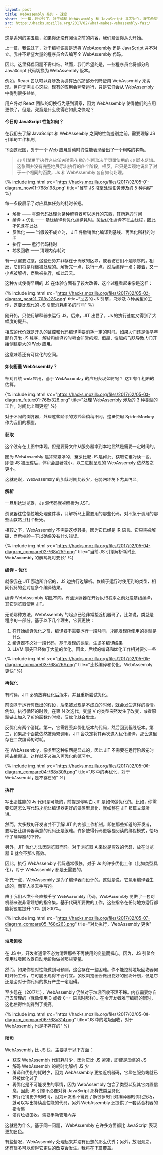 ```yaml
---
layout: post
title: WebAssembly 系列 - 速度
short: 上一篇，我说过了，对于编程 WebAssembly 和 JavaScript 并不对立。我不希望大量的程序员会去编写全 WebAssembly 代码
src: https://hacks.mozilla.org/2017/02/what-makes-webassembly-fast/
---
```


这是系列的第五篇，如果你还没有阅读之前的内容，我们建议你从头开始。

上一篇，我说过了，对于编程语言是选择 WebAssembly 还是 JavaScript 并不对立。我并不希望大量的程序员会去编写全 WebAssembly 代码。

因此，这里择偶问题不需纠结。然而，我们希望的是，一些程序员会将部分的 JavaScript 代码切换为 WebAssembly 版本。

例如，React 团队可以将涉及协调算法的那部分代码使用 WebAssembly 来实现。用户无需关心这些，现有的应用会照常运行，只是它们会从 WebAssembly 中得到很多益处。

用户将对 React 团队的切换行为感到满意，因为 WebAssembly 使得他们的应用更快了。但是，究竟是什么使得它如此之快呢？

#### 今日的 JavaScript 性能如何？

在我们去了解 JavaScript 和 WebAssembly 之间的性能差别之前，需要理解 JS 引擎的工作机制。

下面这张图，对于一个 Web 应用启动时的性能表现给出了一个粗略的钩勒。

<blockquote>
Js 引擎用于执行这些任务所需花费的时间取决于页面使用的 Js 脚本逻辑。这张图并没有完整地展示出执行的各个阶段。相反，它只是宏观地说出了对于一个相同的函数，Js 和 WebAssembly 各自如何处理。
</blockquote>

{% include img.html src="https://hacks.mozilla.org/files/2017/02/05-01-diagram_now01-768x198.png" title="当前 JS 引擎处理任务涉及的 5 种内容" %}

每一条段展示了对应具体任务的耗时长短。

- 解析 —— 将源代码处理为某种解释器可以运行的东西，其所耗的时间
- 编译 + 优化 —— 基线编译和优化编译耗时。某些优化编译不在主线程，因此不包含在此处
- 反优化 —— 当假设不成立时， JIT 将撤销优化编译到基线、再优化所耗的时间
- 执行 —— 运行代码耗时
- 垃圾回收 —— 清理内存耗时

有一点需要注意，这些任务并非存在于离散的区块，或者说它们不是顺序的。相反，它们将是相继被处理的。解析完一点，执行一点，然后编译一点；接着，又一小点被解析，然后被执行，如此云云。

这种方式使得早期的 JS 在体验方面有了较大改善，这个过程看起来像是这样：

{% include img.html src="https://hacks.mozilla.org/files/2017/02/05-02-diagram_past01-768x225.png" title="过去的 JS 引擎，只涉及 3 种类型的工作，这要比现代的 JS 引擎消耗更多的时间" %}

刚开始，只使用解释器来运行 JS。后来，JIT 出世了，Js 的执行速度又得到了大幅度的提升。

相应的代价就是开头的监控和代码编译需要消耗一定的时间。如果人们还是像早年那样开发 JS 程序，解析和编译的时耗会非常的短。但是，性能的飞跃导致人们开始创建更大的 Web 应用。

这意味着还有可优化的空间。

#### 如何衡量 WebAssembly？

相对传统 web 应用，基于 WebAssembly 的应用表现如何呢？ 这里有个粗略的估算。

{% include img.html src="https://hacks.mozilla.org/files/2017/02/05-03-diagram_future01-768x328.png" title="处理 WebAssembly 涉及的 3 种类型的工作，时间比上图更短" %}

对于不同的浏览器，处理这些阶段的方式会稍稍不同。这里使用 SpiderMonkey 作为我们的模型。

#### 获取

这个没有在上图中体现，但是要将文件从服务器拿到本地显然是需要一定时间的。

因为 WebAssembly 是非常紧凑的，至少比起 JS 是如此，获取它相对快一些。即便 JS 被压缩后，体积会显著减小，以二进制呈现的 WebAssembly 依然较之更小。

这就是说，WebAssembly 的加载时间比较少，在弱网环境下尤其明显。

#### 解析

一旦到达浏览器，Js 源代码就被解析为 AST。

浏览器往往惰性地处理这件事，只解析马上需要用的那些代码，对不急于调用的那些函数姑且打个桩先。

相较之下，WebAssembly 不需要这步转换，因为它已经是 IR 语言。它只需被解码，然后校验一下以确保没有什么错误。

{% include img.html src="https://hacks.mozilla.org/files/2017/02/05-04-diagram_compare02-768x259.png" title="当前 JS 引擎解析耗时比 WebAssembly 的解码耗时要长" %}

#### 编译 + 优化

就像我在 JIT 那边所介绍的，JS 边执行边解析。依赖于运行时使用到的类型，相同代码的会对应多个编译结果。

编译 WebAssembly 明显不同。有些浏览器在开始执行程序之前处理基线编译，其它浏览器使用 JIT。

无论哪种方法，WebAssembly 的起点已经非常接近机器码了。比如说，类型是程序的一部分，基于以下几个理由，它要更快：

1. 在开始编译优化之前，编译器不需要运行一段时间，才能发现所使用的类型是什么
2. 编译器不必对一段代码，基于发现的类型，生成多编译结果
3. LLVM 事先已经做了大量的优化。因此，后续的编译和优化工作相对要少一些

{% include img.html src="https://hacks.mozilla.org/files/2017/02/05-05-diagram_compare03-768x269.png" title="比较编译和优化，WebAssembly 更快" %}

#### 再优化

有时候，JIT 必须放弃优化后版本，并且重新尝试优化。

前面基于运行时做出的假设，后来被发现是不成立的时候，就会发生这样的事情。例如，执行循环的时候，在第 N 次迭代，变量 V 的类型突然发生了改变，或者原型链上加入了新的函数的时候，反优化就会发生。

反优化有两个消耗。第一，它需要丢弃优化版本的代码，然后回到基线版本。第二，如果那个函数依然被频繁调用，JIT 会决定将其再次送入优化编译，那么这里存在二次编译的时耗。

在 WebAssembly，像类型这种东西是显式的，因此 JIT 不需要在运行阶段花时间去做假设。这样就不必进入再优化的循环中。

{% include img.html src="https://hacks.mozilla.org/files/2017/02/05-06-diagram_compare04-768x309.png" title="JS 中的再优化，对于 WebAssembly 是不存在的" %}

#### 执行

写出高性能的 Js 代码是可能的，前提是你明白 JIT 是如何做优化的。比如，你需要知道怎么写代码才能让编译器更好的做类型具化，就如我在 JIT 那篇文章所讲。

然而，大多数的开发者并不了解 JIT 的内部工作机制。即使那些知道的开发者，要写出让编译器满意的代码还是很难。许多使得代码更容易阅读的编程模式，恰巧中了编译器的下怀。

另外，JIT 优化方法因浏览器而异。对于浏览器 A 来说是高效的代码，放在浏览器 B 就会不那么高效。

因此，执行 WebAssembly 代码通常很快。对于 Js 的许多优化工作（比如类型具化），对于 WebAssembly 都是无需要的。

补充一点，WebAssembly 是为了编译器而设计的。这就是说，它是用编译器生成的，而非人类去手写的。

由于我们人类不会直接手写 WebAssembly 代码，WebAssembly 提供了一套对机器来说非常理想的指令集。基于代码所要做的工作，这些指令在任何地方运行都能将速度提升 10% 到 800%。

{% include img.html src="https://hacks.mozilla.org/files/2017/02/05-07-diagram_compare05-768x263.png" title="对比执行，WebAssembly 更快" %}

#### 垃圾回收

在 JS 中，开发者通常不必为清理那些不再使用的变量而操心。因为，JS 引擎会使用垃圾回收器自动地帮你做掉那些变量。

然而，如果你想对性能做到可预测，这会存在一些困难。你不能控制垃圾回收器何时开始工作，它可能出现得不合时宜。多数浏览器会做出良好的回收计划，但是它还是会对于你代码的执行产生一定阻碍。

至少现在（2017年），WebAssembly 仍然对于垃圾回收不理不睬。内存需要你自己去管理的（就像使用 C 或者 C++ 语言时那样）。在令开发者难于编码的同时，这也使得性能得到了提高。

{% include img.html src="https://hacks.mozilla.org/files/2017/02/05-08-diagram_compare06-768x314.png" title="JS 中的垃圾回收，对于 WebAssembly 也是不存在的" %}

#### 结论

WebAssembly 比 JS 快，主要基于以下方面：

- 获取 WebAssembly 代码耗时少，因为它比 JS 紧凑，即使是压缩的 JS
- 解码 WebAssembly 的耗时比解析 JS 少
- 编译和优化的耗时少，因为 WebAssembly 更接近机器码，它早在服务端就已经被优化过了
- 再优化是不可能发生的事情，因为 WebAssembly 包含了类型以及其它内置信息。因此 JS 引擎不必像对待 JavaScript 那样做类型具化
- 执行花销更少的时间，因为开发者不需要了解很多的针对编译器的优化技巧，就可以写出持续高性能的代码，另外 WebAssembly 还提供了一套适合机器的指令集
- 没有垃圾回收，需要手动管理内存

这就是为什么，基于同一问题， WebAssembly 在许多方面都比 JavaScript 表现更加出色。

有些情况，WebAssembly 处理起来并没有设想的那么优秀；另外，放眼观之，还有很多可以使得它更快的改变会发生。我将在下篇覆盖。
